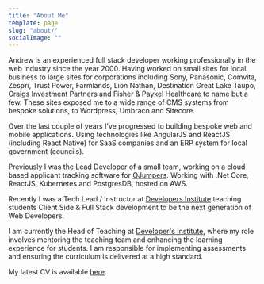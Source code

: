 ```yaml
---
title: "About Me"
template: page
slug: "about/"
socialImage: ""
---
```


Andrew is an experienced full stack developer working professionally in the web industry since the year 2000. Having worked on small sites for local business to large sites for corporations including Sony, Panasonic, Comvita, Zespri, Trust Power, Farmlands, Lion Nathan, Destination Great Lake Taupo, Craigs Investment Partners and Fisher & Paykel Healthcare to name but a few. These sites exposed me to a wide range of CMS systems from bespoke solutions, to Wordpress, Umbraco and Sitecore.

Over the last couple of years I've progressed to building bespoke web and mobile applications. Using technologies like AngularJS and ReactJS (including React Native) for SaaS companies and an ERP system for local government (councils).

Previously I was the Lead Developer of a small team, working on a cloud based applicant tracking software for [QJumpers](https://www.qjumpers.com/). Working with .Net Core, ReactJS, Kubernetes and PostgresDB, hosted on AWS.

Recently I was a Tech Lead / Instructor at [Developers Institute](https://www.developers.ac.nz) teaching students Client Side & Full Stack development to be the next generation of Web Developers.

I am currently the Head of Teaching at [Developer's Institute](https://www.developers.ac.nz), where my role involves mentoring the teaching team and enhancing the learning experience for students. I am responsible for implementing assessments and ensuring the curriculum is delivered at a high standard.

My latest CV is available [here](https://andrewford.co.nz/assets/CV-AndrewFord-April-2023.pdf).
